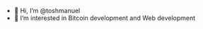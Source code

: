- 👋 Hi, I’m @toshmanuel
- 👀 I’m interested in Bitcoin development and Web development


<!---
toshmanuel/toshmanuel is a ✨ special ✨ repository because its `README.md` (this file) appears on your GitHub profile.
You can click the Preview link to take a look at your changes.
--->
